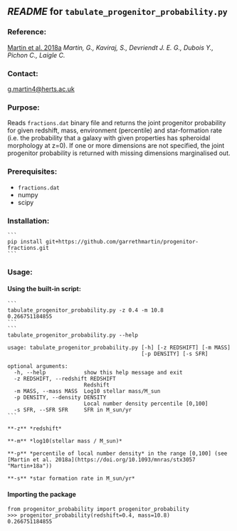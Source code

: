 ## *README* for `tabulate_progenitor_probability.py`

### Reference:
[Martin et al. 2018a](https://doi.org/10.1093/mnras/stx3057 "Martin+18a")
*Martin, G., Kaviraj, S., Devriendt J. E. G., Dubois Y., Pichon C., Laigle C.*


### Contact:
[g.martin4@herts.ac.uk](mailto:g.martin4@herts.ac.uk "email")


### Purpose:
Reads `fractions.dat` binary file and returns the joint progenitor probability for given redshift, mass, environment (percentile) and star-formation rate (i.e. the probability that a galaxy with given properties has spheroidal morphology at z=0). If one or more dimensions are not specified, the joint progenitor probability is returned with missing dimensions marginalised out.


### Prerequisites:
* `fractions.dat`
* numpy
* scipy

### Installation:
    ```
    pip install git+https://github.com/garrethmartin/progenitor-fractions.git
    ```

### Usage:

#### Using the built-in script:
    ```
    tabulate_progenitor_probability.py -z 0.4 -m 10.8
    0.266751184855
    ```
    ```
    tabulate_progenitor_probability.py --help

    usage: tabulate_progenitor_probability.py [-h] [-z REDSHIFT] [-m MASS]
                                              [-p DENSITY] [-s SFR]

    optional arguments:
      -h, --help            show this help message and exit
      -z REDSHIFT, --redshift REDSHIFT
                            Redshift
      -m MASS, --mass MASS  Log10 stellar mass/M_sun
      -p DENSITY, --density DENSITY
                            Local number density percentile [0,100]
      -s SFR, --SFR SFR     SFR in M_sun/yr
    ```

    **-z** *redshift*

    **-m** *log10(stellar mass / M_sun)*

    **-p** *percentile of local number density* in the range [0,100] (see [Martin et al. 2018a](https://doi.org/10.1093/mnras/stx3057 "Martin+18a"))

    **-s** *star formation rate in M_sun/yr*

#### Importing the package
```
from progenitor_probability import progenitor_probability
>>> progenitor_probability(redshift=0.4, mass=10.8)
0.266751184855
```
